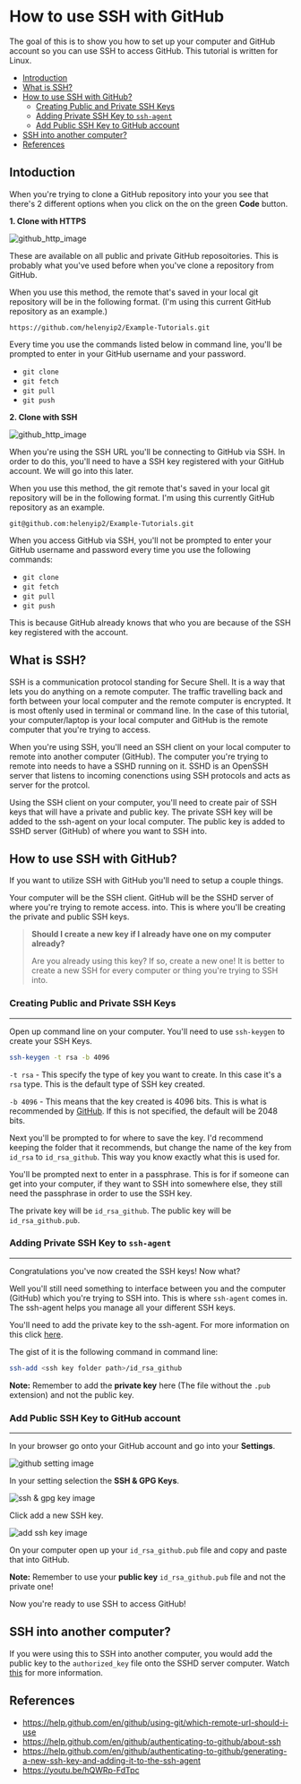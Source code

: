 # How to use SSH with GitHub

The goal of this is to show you how to set up your computer and GitHub account so you can use SSH to access GitHub. This tutorial is written for Linux.

* [Introduction](#introduction)
* [What is SSH?](#what-is-ssh)
* [How to use SSH with GitHub?](#how-to-use-ssh-with-github)
    * [Creating Public and Private SSH Keys](#creating-public-and-private-ssh-keys)
    * [Adding Private SSH Key to `ssh-agent`](#adding-private-ssh-key-to-ssh-agent)
    * [Add Public SSH Key to GitHub account](#add-public-ssh-key-to-github-account)
* [SSH into another computer?](#ssh-into-another-computer)
* [References](#references)

## Intoduction

When you're trying to clone a GitHub repository into your you see that there's 2 different options when you click on the on the green **Code** button.

**1. Clone with HTTPS**


![github_http_image](images/github_http_image.png)

These are available on all public and private GitHub reposoitories. This is probably what you've used before when you've clone a repository from GitHub.

When you use this method, the remote that's saved in your local git repository will be in the following format. (I'm using this current GitHub repository as an example.)
```
https://github.com/helenyip2/Example-Tutorials.git
```

Every time you use the commands listed below in command line, you'll be prompted to enter in your GitHub username and your password.
* `git clone`
* `git fetch`
* `git pull`
* `git push`


**2. Clone with SSH**

![github_http_image](images/github_ssh_image.png)

When you're using the SSH URL you'll be connecting to GitHub via SSH. In order to do this, you'll need to have a SSH key registered with your GitHub account. We will go into this later.

When you use this method, the git remote that's saved in your local git repository will be in the following format. I'm using this currently GitHub repository as an example.
```
git@github.com:helenyip2/Example-Tutorials.git
```

When you access GitHub via SSH, you'll not be prompted to enter your GitHub username and password every time you use the following commands:
* `git clone`
* `git fetch`
* `git pull`
* `git push`

This is because GitHub already knows that who you are because of the SSH key registered with the account.

## What is SSH?

SSH is a communication protocol standing for Secure Shell. It is a way that lets you do anything on a remote computer. The traffic travelling back and forth between your local computer and the remote computer is encrypted. It is most oftenly used in terminal or command line. In the case of this tutorial, your computer/laptop is your local computer and GitHub is the remote computer that you're trying to access.

When you're using SSH, you'll need an SSH client on your local computer to remote into another computer (GitHub). The computer you're trying to remote into needs to have a SSHD running on it. SSHD is an OpenSSH server that listens to incoming conenctions using SSH protocols and acts as server for the protcol.

Using the SSH client on your computer, you'll need to create pair of SSH keys that will have a private and public key. The private SSH key will be added to the ssh-agent on your local computer. The public key is added to SSHD server (GitHub) of where you want to SSH into.

## How to use SSH with GitHub?

If you want to utilize SSH with GitHub you'll need to setup a couple things.

Your computer will be the SSH client. GitHub will be the SSHD server of where you're trying to remote access. into. This is where you'll be creating the private and public SSH keys.

>**Should I create a new key if I already have one on my computer already?**
> 
> Are you already using this key? If so, create a new one! It is better to create a new SSH for every computer or thing you're trying to SSH into.

### Creating Public and Private SSH Keys
---
Open up command line on your computer. You'll need to use `ssh-keygen` to create your SSH Keys.

```bash
ssh-keygen -t rsa -b 4096
```
`-t rsa` - This specify the type of key you want to create. In this case  it's a `rsa` type. This is the default type of SSH key created.

`-b 4096` - This means that the key created is 4096 bits. This is what is recommended by [GitHub](https://help.github.com/en/github/authenticating-to-github/generating-a-new-ssh-key-and-adding-it-to-the-ssh-agent). If this is not specified, the default will be 2048 bits.

Next you'll be prompted to for where to save the key. I'd recommend keeping the folder that it recommends, but change the name of the key from `id_rsa` to `id_rsa_github`. This way you know exactly what this is used for.

You'll be prompted next to enter in a passphrase. This is for if someone can get into your computer, if they want to SSH into somewhere else, they still need the passphrase in order to use the SSH key.

The private key will be `id_rsa_github`.
The public key will be `id_rsa_github.pub`.

### Adding Private SSH Key to `ssh-agent`
---
Congratulations you've now created the SSH keys! Now what?

Well you'll still need something to interface between you and the computer (GitHub) which you're trying to SSH into. This is where `ssh-agent` comes in. The ssh-agent helps you manage all your different SSH keys. 

You'll need to add the private key to the ssh-agent. For more information on this click [here](https://help.github.com/en/github/authenticating-to-github/generating-a-new-ssh-key-and-adding-it-to-the-ssh-agent#adding-your-ssh-key-to-the-ssh-agent). 

The gist of it is the following command in command line:
```bash
ssh-add <ssh key folder path>/id_rsa_github
```
**Note:** Remember to add the **private key** here (The file without the `.pub` extension) and not the public key.

### Add Public SSH Key to GitHub account
---
In your browser go onto your GitHub account and go into your **Settings**.

![github setting image](images/github_settings_image.png)

In your setting selection the **SSH & GPG Keys**.

![ssh & gpg key image](images/github_ssh_gpg_keys_image.png)

Click add a new SSH key.

![add ssh key image](images/github_add_ssh_key_image.png)

On your computer open up your `id_rsa_github.pub` file and copy and paste that into GitHub.

**Note:** Remember to use your **public key** `id_rsa_github.pub` file and not the private one!

Now you're ready to use SSH to access GitHub!

## SSH into another computer?

If you were using this to SSH into another computer, you would add the public key to the `authorized_key` file onto the SSHD server computer. Watch [this](https://youtu.be/hQWRp-FdTpc?t=2040) for more information. 


## References
* https://help.github.com/en/github/using-git/which-remote-url-should-i-use
* https://help.github.com/en/github/authenticating-to-github/about-ssh
* https://help.github.com/en/github/authenticating-to-github/generating-a-new-ssh-key-and-adding-it-to-the-ssh-agent
* https://youtu.be/hQWRp-FdTpc

